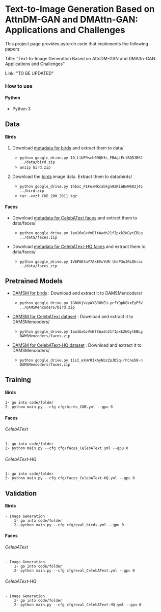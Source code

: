 # Text-to-Image Generation Based on AttnDM-GAN and DMAttn-GAN: Applications and Challenges
This project page provides pytorch code that implements the following papers:

Title: "Text-to-Image Generation Based on AttnDM-GAN and DMAttn-GAN: Applications and Challenges"

Link: "TO BE UPDATED"

### How to use
#### Python
*	 Python 3
	
## Data
#### Birds
1. Download [metadata for birds](https://drive.google.com/file/d/1O_LtUP9sch09QH3s_EBAgLEctBQ5JBSJ/view?usp=sharing) and extract them to data/
    - `python google_drive.py 1O_LtUP9sch09QH3s_EBAgLEctBQ5JBSJ ../data/bird.zip`
    - `unzip bird.zip`
 
2. Download the [birds](https://drive.google.com/file/d/1hbzc_P1FuxMkcabkgn9ZKinBwW683j45/view?usp=sharing) image data. Extract them to data/birds/ 
    - `python google_drive.py 1hbzc_P1FuxMkcabkgn9ZKinBwW683j45 ../bird.zip`
    - `tar -xvzf CUB_200_2011.tgz`
 
#### Faces
* Download [metadata for CelebAText faces](https://drive.google.com/file/d/16m-eR9W8dm0-T21igA1dwVq0fAZwnnGX/view?usp=sharing) and extract them to data/faces/

    - `python google_drive.py 1ao16xGvVmBltWadn21fIpxk2NGytEBLg ../data/faces.zip`
  
* Download [metadata for CelebAText-HQ faces](https://drive.google.com/file/d/1V6PGK4aY7AkEVuYUR-lhdP3u3RLQhraz/view?usp=sharing) and extract them to data/faces/

    - `python google_drive.py 1V6PGK4aY7AkEVuYUR-lhdP3u3RLQhraz ../data/faces.zip`

## Pretrained Models
* [DAMSM for birds](https://drive.google.com/file/d/1GNUKjVeyWYBJ8hEU-yrfYQpDOkxEyP3V/view?usp=sharing) : Download and extract it to DAMSMencoders/
    - `python google_drive.py 1GNUKjVeyWYBJ8hEU-yrfYQpDOkxEyP3V ../DAMSMencoders/bird.zip`

* [DAMSM for CelebAText dataset](https://drive.google.com/file/d/1ibwy7-sZ2xVi5Qp_hZsic1TjmIjRmMwX/view?usp=sharing) : Download and extract it to DAMSMencoders/
    - `python google_drive.py 1ao16xGvVmBltWadn21fIpxk2NGytEBLg DAMSMencoders/faces.zip`

* [DAMSM for CelebAText-HQ dataset](https://drive.google.com/file/d/1isI_eXHrRIkhyNbzZpJDSq-rhCno58-n/view?usp=sharing) : Download and extract it to DAMSMencoders/
    - `python google_drive.py 1isI_eXHrRIkhyNbzZpJDSq-rhCno58-n DAMSMencoders/faces.zip`

## Training
#### Birds
	1- go into code/folder
	2- python main.py --cfg cfg/birds_CUB.yml --gpu 0
  
#### Faces
###### CelebAText
	1- go into code/folder
	2- python main.py --cfg cfg/faces_CelebAText.yml --gpu 0
	
###### CelebAText-HQ
	1- go into code/folder
	2- python main.py --cfg cfg/faces_CelebAText-HQ.yml --gpu 0
	
## Validation
#### Birds
	- Image Generation
		1- go into code/folder
		2- python main.py --cfg cfg/eval_birds.yml --gpu 0
    
#### Faces
###### CelebAText
	- Image Generation
		1- go into code/folder
		2- python main.py --cfg cfg/eval_CelebAText.yml --gpu 0
		
###### CelebAText-HQ
	- Image Generation
		1- go into code/folder
		2- python main.py --cfg cfg/eval_CelebAText-HQ.yml --gpu 0
